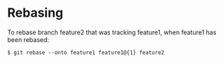 Rebasing
========

To rebase branch feature2 that was tracking feature1, when feature1 has
been rebased:

    $ git rebase --onto feature1 feature1@{1} feature2
